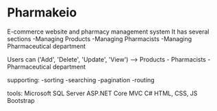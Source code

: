 # Pharmakeio
E-commerce website and pharmacy management system It has several sections 
-Managing Products 
-Managing Pharmacists
-Managing Pharmaceutical department 

Users can ('Add', 'Delete', 'Update', 'View') -->   Products - Pharmacists - Pharmaceutical department

supporting:
-sorting
-searching
-pagination
-routing

tools:
Microsoft SQL Server
ASP.NET Core MVC
C#
HTML, CSS, JS
Bootstrap



